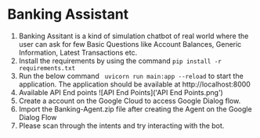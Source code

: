 # Banking Assistant
1. Banking Assitant is a kind of simulation chatbot of real world where the user can ask for few Basic Questions like Account Balances, Generic Information, Latest Transactions etc.
2. Install the requirements by using the command
   ` pip install -r requirements.txt `
3. Run the below command ` uvicorn run main:app --reload` to start the application. The application should be available at http://localhost:8000
4. Available API End points ![API End Points]('API End Points.png')
5. Create a account on the Google Cloud to access Google Dialog flow. 
6. Import the Banking-Agent.zip file after creating the Agent on the Google Dialog Flow
7. Please scan through the intents and try interacting with the bot.